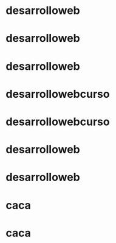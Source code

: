 # desarrolloweb
# desarrolloweb
# desarrolloweb
# desarrollowebcurso
# desarrollowebcurso
# desarrolloweb
# desarrolloweb
# caca
# caca
